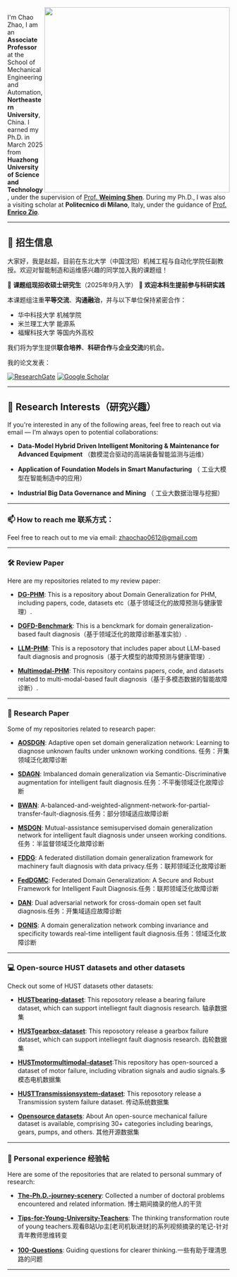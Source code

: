 <img align="right" width="420" src="https://github-readme-stats.vercel.app/api?username=CHAOZHAO-1&show_icons=true&icon_color=CE1D2D&text_color=718096&bg_color=ffffff&hide_title=true" />


I'm Chao Zhao, I am an **Associate Professor** at the School of Mechanical Engineering and Automation, **Northeastern University**, China. I earned my Ph.D. in March 2025 from **Huazhong University of Science and Technology**, under the supervision of [Prof. **Weiming Shen**](https://scholar.google.com/citations?user=FuSHsx4AAAAJ&hl=zh-CN). During my Ph.D., I was also a visiting scholar at **Politecnico di Milano**, Italy, under the guidance of [Prof. **Enrico Zio**](https://scholar.google.com/citations?user=Fz_uKmYAAAAJ&hl=zh-CN).

---

## 🌟 招生信息 

大家好，我是赵超，目前在东北大学（中国沈阳）机械工程与自动化学院任副教授。欢迎对智能制造和运维感兴趣的同学加入我的课题组！

📌 **课题组现招收硕士研究生**（2025年9月入学）
📌 **欢迎本科生提前参与科研实践**

本课题组注重**平等交流**、**沟通融治**，并与以下单位保持紧密合作：

* 华中科技大学 机械学院
* 米兰理工大学 能源系
* 福耀科技大学 等国内外高校

我们将为学生提供**联合培养**、**科研合作**与**企业交流**的机会。

我的论文发表：

[![ResearchGate](https://img.shields.io/badge/ResearchGate-Follow-blue)](https://www.researchgate.net/profile/Chao-Zhao-49)
[![Google Scholar](https://img.shields.io/badge/Google_Scholar-Follow-green)](https://scholar.google.com.au/citations?user=GMK0p4QAAAAJ&hl=zh-CN)

---

## 🔬 Research Interests（研究兴趣）

If you're interested in any of the following areas, feel free to reach out via email — I’m always open to potential collaborations:

* **Data-Model Hybrid Driven Intelligent Monitoring & Maintenance for Advanced Equipment** （数模混合驱动的高端装备智能监测与运维）

* **Application of Foundation Models in Smart Manufacturing** （ 工业大模型在智能制造中的应用）
 
* **Industrial Big Data Governance and Mining** （  工业大数据治理与挖掘）

---


### 📫 How to reach me 联系方式：
Feel free to reach out to me via email: [zhaochao0612@gmail.com](mailto:zhaochao0612@gmail.com)

---



### 🛠️ Review Paper 
Here are my repositories related to my review paper:

- **[DG-PHM](https://github.com/CHAOZHAO-1/DG-PHM)**: This is a repository about Domain Generalization for PHM, including papers, code, datasets etc（基于领域泛化的故障预测与健康管理）.
- **[DGFD-Benchmark](https://github.com/CHAOZHAO-1/Domain-generalization-fault-diagnosis-benchmark)**: This is a benckmark for domain generalization-based fault diagnosis（基于领域泛化的故障诊断基准实验）.

- **[LLM-PHM](https://github.com/CHAOZHAO-1/LLM-based-PHM)**: This is a reposotory that includes paper about LLM-based fault diagnosis and prognosis（基于大模型的故障预测与健康管理）.
- **[Multimodal-PHM](https://github.com/CHAOZHAO-1/Awsome-Multi-modal-based-PHM)**: This repository contains papers, code, and datasets related to multi-modal-based fault diagnosis（基于多模态数据的智能故障诊断）.
---


### 🤖 Research Paper
Some of my repositories related to research paper:

- **[AOSDGN](https://github.com/CHAOZHAO-1/AOSDGN)**: Adaptive open set domain generalization network: Learning to diagnose unknown faults under unknown working conditions. 任务：开集领域泛化故障诊断
- **[SDAGN](https://github.com/CHAOZHAO-1/SDAGN)**:  Imbalanced domain generalization via Semantic-Discriminative augmentation for intelligent fault diagnosis.任务：不平衡领域泛化故障诊断

- **[BWAN](https://github.com/CHAOZHAO-1/A-balanced-and-weighted-alignment-network-for-partial-transfer-fault-diagnosis)**: A-balanced-and-weighted-alignment-network-for-partial-transfer-fault-diagnosis.任务：部分领域适应故障诊断
- **[MSDGN](https://github.com/CHAOZHAO-1/MSDGN)**:  Mutual-assistance semisupervised domain generalization network for intelligent fault diagnosis under unseen working conditions.任务：半监督领域泛化故障诊断

- **[FDDG](https://github.com/CHAOZHAO-1/FDDG)**: A federated distillation domain generalization framework for machinery fault diagnosis with data privacy.任务：联邦领域泛化故障诊断
- **[FedDGMC](https://github.com/CHAOZHAO-1/FedDGMC)**: Federated Domain Generalization: A Secure and Robust Framework for Intelligent Fault Diagnosis.任务：联邦领域泛化故障诊断

- **[DAN](https://github.com/CHAOZHAO-1/Dual-adversarial-network-for-cross-domain-open-set-fault-diagnosis)**: Dual adversarial network for cross-domain open set fault diagnosis.任务：开集域适应故障诊断
- **[DGNIS](https://github.com/CHAOZHAO-1/DGNIS)**: A domain generalization network combing invariance and specificity towards real-time intelligent fault diagnosis.任务：领域泛化故障诊断

---

### 💻 Open-source HUST datasets and other datasets
Check out some of HUST datasets other datasets:

- **[HUSTbearing-dataset](https://github.com/CHAOZHAO-1/HUSTbearing-dataset)**: This reposotory release a bearing failure dataset, which can support intelliegnt fault diagnosis research. 轴承数据集
- **[HUSTgearbox-dataset](https://github.com/CHAOZHAO-1/HUSTgearbox-dataset)**: This reposotory release a gearbox failure dataset, which can support intelliegnt fault diagnosis research. 齿轮数据集

- **[HUSTmotormultimodal-dataset](https://github.com/CHAOZHAO-1/HUSTmotor-multi-modal-dataset)**:This repository has open-sourced a dataset of motor failure, including vibration signals and audio signals.多模态电机数据集
- **[HUSTTransmissionsystem-dataset](https://github.com/CHAOZHAO-1/HUSTTransmissionsystem-dataset)**: This reposotory release a Transmission system failure dataset. 传动系统数据集

- **[Opensource datasets](https://github.com/CHAOZHAO-1/Machine-Fault-Dataset)**: About An open-source mechanical failure dataset is available, comprising 30+ categories including bearings, gears, pumps, and others. 其他开源数据集

---

### 🌱 Personal experience 经验帖

Here are some of the repositories that are related to personal summary of research:

- **[The-Ph.D.-journey-scenery](https://github.com/CHAOZHAO-1/The-Ph.D.-journey-scenery)**: Collected a number of doctoral problems encountered and related information. 博士期间摘录的他人的干货

- **[Tips-for-Young-University-Teachers](https://github.com/CHAOZHAO-1/Tips-for-Young-University-Teachers)**: The thinking transformation route of young teachers.观看B站Up主[老司机耿进财]的系列视频摘录的笔记-针对青年教师思维转变

- **[100-Questions](https://github.com/CHAOZHAO-1/100-Questions)**: Guiding questions for clearer thinking.一些有助于理清思路的问题

---


